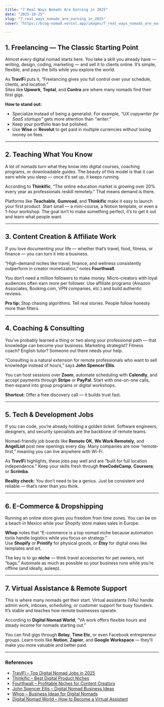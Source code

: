 ```yaml
---
title: "7 Real Ways Nomads Are Earning in 2025"
date: "2025-10-25"
slug: "7_real_ways_nomads_are_earning_in_2025"
cover: "https://blog-nomad.vercel.app/images/7_real_ways_nomads_are_earning_in_2025.png"

---
```


## 1. Freelancing — The Classic Starting Point  
Almost every digital nomad starts here. You take a skill you already have — writing, design, coding, marketing — and sell it to clients online. It’s simple, flexible, and pays the bills while you explore the world.  

As **TravlFi** puts it, “Freelancing gives you full control over your schedule, clients, and location.”  
Sites like **Upwork**, **Toptal**, and **Contra** are where many nomads find their first gigs.  

**How to stand out:**  
- Specialize instead of being a generalist. For example, *“UX copywriter for SaaS startups”* gets more attention than *“writer.”*  
- Keep your portfolio lean but polished.  
- Use **Wise** or **Revolut** to get paid in multiple currencies without losing money on fees.  

---

## 2. Teaching What You Know  
A lot of nomads turn what they know into digital courses, coaching programs, or downloadable guides. The beauty of this model is that it can earn while you sleep — once it’s set up, it keeps running.  

According to **Thinkific**, “The online education market is growing over 20% every year as professionals reskill remotely.” That means demand is there.  

Platforms like **Teachable**, **Gumroad**, and **Thinkific** make it easy to launch your first product. Start small — a mini-course, a Notion template, or even a 1-hour workshop. The goal isn’t to make something perfect, it’s to get it out and learn what people want.  

---

## 3. Content Creation & Affiliate Work  
If you love documenting your life — whether that’s travel, food, fitness, or finance — you can turn it into a business.  

“High-demand niches like travel, finance, and wellness consistently outperform in creator monetization,” notes **Fourthwall**.  

You don’t need a million followers to make money. Micro-creators with loyal audiences often earn more per follower. Use affiliate programs (Amazon Associates, Booking.com, VPN companies, etc.) and build authentic reviews.  

**Pro tip:** Stop chasing algorithms. Tell real stories. People follow honesty more than filters.  

---

## 4. Coaching & Consulting  
You’ve probably learned a thing or two along your professional path — that knowledge can become your business. Marketing strategist? Fitness coach? English tutor? Someone out there needs your help.  

“Consulting is a natural extension for remote professionals who want to sell knowledge instead of hours,” says **John Spencer Ellis**.  

You can host sessions over **Zoom**, automate scheduling with **Calendly**, and accept payments through **Stripe** or **PayPal**. Start with one-on-one calls, then expand into group programs or digital workshops.  

**Shortcut:** Offer a free discovery call — it builds trust fast.  

---

## 5. Tech & Development Jobs  
If you can code, you’re already holding a golden ticket. Software engineers, designers, and security specialists are the backbone of remote teams.  

Nomad-friendly job boards like **Remote OK**, **We Work Remotely**, and **AngelList** post new openings every day. Many companies are now “remote-first,” meaning you can live anywhere with Wi-Fi.  

As **TravlFi** highlights, these jobs pay well and are “built for full location independence.” Keep your skills fresh through **freeCodeCamp**, **Coursera**, or **Scrimba**.  

**Reality check:** You don’t need to be a genius. Just be consistent and reliable — that’s rarer than you think.  

---

## 6. E-Commerce & Dropshipping  
Running an online store gives you freedom from time zones. You can be on a beach in Mexico while your Shopify store makes sales in Europe.  

**Whop** notes that “E-commerce is a top nomad niche because automation tools handle logistics while you focus on strategy.”  
Use **Shopify** or **Printify** for physical goods, or **Etsy** for digital ones like templates and art.  

The key is to go **niche** — think travel accessories for pet owners, not “bags.” Automate as much as possible so your business runs while you’re offline (and ideally, asleep).  

---

## 7. Virtual Assistance & Remote Support  
This is where many nomads get their start. Virtual assistants (VAs) handle admin work, inboxes, scheduling, or customer support for busy founders. It’s stable and teaches how remote businesses operate.  

According to **Digital Nomad World**, “VA work offers flexible hours and steady income for nomads starting out.”  

You can find gigs through **Belay**, **Time Etc**, or even Facebook entrepreneur groups. Learn tools like **Notion**, **Zapier**, and **Google Workspace** — they’ll make you more valuable and better paid.  

---

### References  
- [TravlFi – Top Digital Nomad Jobs in 2025](https://travlfi.com/blog/these-are-the-top-digital-nomad-jobs-in-2025/52?utm_source=chatgpt.com)  
- [Thinkific – Best Digital Product Niches](https://www.thinkific.com/blog/best-digital-product-niches/?utm_source=chatgpt.com)  
- [Fourthwall – Profitable Niches for Content Creators](https://fourthwall.com/blog/6-most-profitable-niches-for-content-creators?utm_source=chatgpt.com)  
- [John Spencer Ellis – Digital Nomad Business Ideas](https://johnspencerellis.com/best-digital-nomad-business-ideas-when-you-leave-the-rat-race/?utm_source=chatgpt.com)  
- [Whop – Business Ideas for Digital Nomads](https://whop.com/blog/digital-nomad-business-ideas/?utm_source=chatgpt.com)  
- [Digital Nomad World – How to Become a Virtual Assistant](https://digitalnomads.world/tips/how-to-become-a-virtual-assistant/?utm_source=chatgpt.com)
